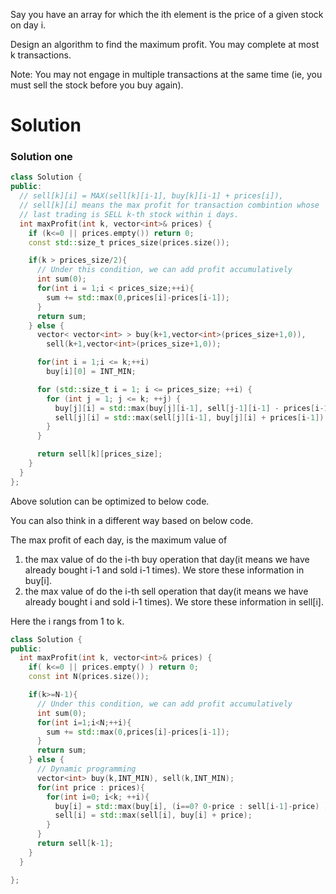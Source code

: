 Say you have an array for which the ith element is the price of a given stock on day i.

Design an algorithm to find the maximum profit. You may complete at most k transactions.

Note:
You may not engage in multiple transactions at the same time (ie, you must sell the stock before you buy again).
  
# Solution
  

### Solution one
 
```cpp
class Solution {
public:
  // sell[k][i] = MAX(sell[k][i-1], buy[k][i-1] + prices[i]),
  // sell[k][i] means the max profit for transaction combintion whose 
  // last trading is SELL k-th stock within i days.
  int maxProfit(int k, vector<int>& prices) {
    if (k<=0 || prices.empty()) return 0;
    const std::size_t prices_size(prices.size());

    if(k > prices_size/2){
      // Under this condition, we can add profit accumulatively
      int sum(0);
      for(int i = 1;i < prices_size;++i){
        sum += std::max(0,prices[i]-prices[i-1]);
      }
      return sum;
    } else {
      vector< vector<int> > buy(k+1,vector<int>(prices_size+1,0)),
        sell(k+1,vector<int>(prices_size+1,0));

      for(int i = 1;i <= k;++i)
        buy[i][0] = INT_MIN;

      for (std::size_t i = 1; i <= prices_size; ++i) {
        for (int j = 1; j <= k; ++j) {
          buy[j][i] = std::max(buy[j][i-1], sell[j-1][i-1] - prices[i-1]);
          sell[j][i] = std::max(sell[j][i-1], buy[j][i] + prices[i-1]);
        }
      }

      return sell[k][prices_size];
    }
  }
};
```

Above solution can be optimized to below code.

You can also think in a different way based on below code. 
  
The max profit of each day, is the maximum value of

1. the max value of do the i-th buy operation that day(it means we have already bought i-1  and sold i-1 times). We store these information in buy[i].
2. the max value of do the i-th sell operation that day(it means we have already bought i  and sold i-1 times). We store these information in sell[i].

  
Here the i rangs from 1 to k.  

```cpp
class Solution {
public:
  int maxProfit(int k, vector<int>& prices) {
    if( k<=0 || prices.empty() ) return 0;
    const int N(prices.size());

    if(k>=N-1){
      // Under this condition, we can add profit accumulatively
      int sum(0);
      for(int i=1;i<N;++i){
        sum += std::max(0,prices[i]-prices[i-1]);
      }
      return sum;
    } else {
      // Dynamic programming
      vector<int> buy(k,INT_MIN), sell(k,INT_MIN);
      for(int price : prices){
        for(int i=0; i<k; ++i){
          buy[i] = std::max(buy[i], (i==0? 0-price : sell[i-1]-price) );
          sell[i] = std::max(sell[i], buy[i] + price);
        }
      }
      return sell[k-1];
    }
  }

};
```
